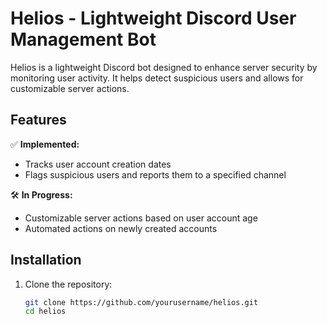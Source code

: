 # Helios - Lightweight Discord User Management Bot  

Helios is a lightweight Discord bot designed to enhance server security by monitoring user activity. It helps detect suspicious users and allows for customizable server actions.  

## Features  

✅ **Implemented:**  
- Tracks user account creation dates  
- Flags suspicious users and reports them to a specified channel  

🛠️ **In Progress:**  
- Customizable server actions based on user account age  
- Automated actions on newly created accounts  

## Installation  

1. Clone the repository:  
   ```sh
   git clone https://github.com/yourusername/helios.git
   cd helios
